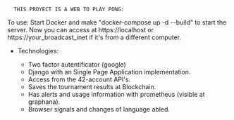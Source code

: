       THIS PROYECT IS A WEB TO PLAY PONG:

 To use: Start Docker and make "docker-compose up -d --build" to start the server. Now you can access at https://localhost or https://your_broadcast_inet if it's from a different computer.

 * Technologies:

   - Two factor autentificator (google)
   - Django with an Single Page Application implementation.
   - Access from the 42-account API's.
   - Saves the tournament results at Blockchain.
   - Has alerts and usage information with prometheus (visible at graphana).
   - Browser signals and changes of language abled.
